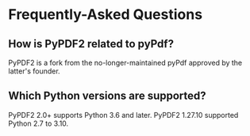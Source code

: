 # Frequently-Asked Questions

## How is PyPDF2 related to pyPdf?

PyPDF2 is a fork from the no-longer-maintained pyPdf approved by the
latter's founder.

## Which Python versions are supported?

PyPDF2 2.0+ supports Python 3.6 and later.
PyPDF2 1.27.10 supported Python 2.7 to 3.10.

  [Matthew]: https://github.com/mstamy2
  [source]: https://github.com/py-pdf/PyPDF2/commit/24b270d876518d15773224b5d0d6c2206db29f64#commitcomment-5038317
  [this sort of thing]: https://github.com/py-pdf/PyPDF2/issues/24
  [GitHub issue]: https://github.com/py-pdf/PyPDF2/issues
